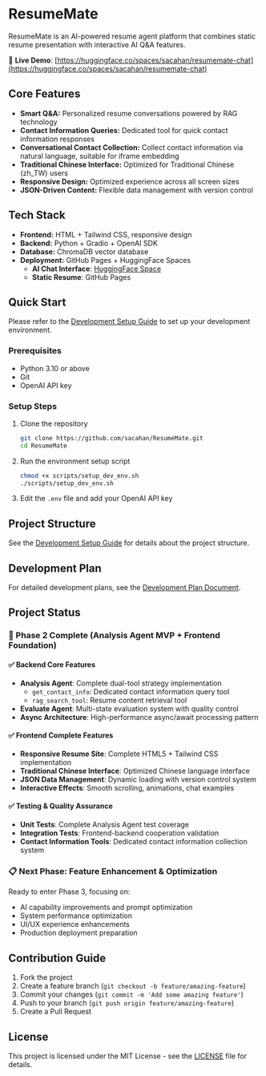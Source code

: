 # ResumeMate

ResumeMate is an AI-powered resume agent platform that combines static resume presentation with interactive AI Q&A features.

🚀 **Live Demo**: [https://huggingface.co/spaces/sacahan/resumemate-chat](https://huggingface.co/spaces/sacahan/resumemate-chat)

## Core Features

- **Smart Q&A:** Personalized resume conversations powered by RAG technology
- **Contact Information Queries:** Dedicated tool for quick contact information responses
- **Conversational Contact Collection:** Collect contact information via natural language, suitable for iframe embedding
- **Traditional Chinese Interface:** Optimized for Traditional Chinese (zh_TW) users
- **Responsive Design:** Optimized experience across all screen sizes
- **JSON-Driven Content:** Flexible data management with version control

## Tech Stack

- **Frontend:** HTML + Tailwind CSS, responsive design
- **Backend:** Python + Gradio + OpenAI SDK
- **Database:** ChromaDB vector database
- **Deployment:** GitHub Pages + HuggingFace Spaces
  - **AI Chat Interface**: [HuggingFace Space](https://huggingface.co/spaces/sacahan/resumemate-chat)
  - **Static Resume**: GitHub Pages

## Quick Start

Please refer to the [Development Setup Guide](DEVELOPMENT.md) to set up your development environment.

### Prerequisites

- Python 3.10 or above
- Git
- OpenAI API key

### Setup Steps

1. Clone the repository

   ```bash
   git clone https://github.com/sacahan/ResumeMate.git
   cd ResumeMate
   ```

2. Run the environment setup script

   ```bash
   chmod +x scripts/setup_dev_env.sh
   ./scripts/setup_dev_env.sh
   ```

3. Edit the `.env` file and add your OpenAI API key

## Project Structure

See the [Development Setup Guide](DEVELOPMENT.md) for details about the project structure.

## Development Plan

For detailed development plans, see the [Development Plan Document](plans/development_plan.md).

## Project Status

### 🎉 Phase 2 Complete (Analysis Agent MVP + Frontend Foundation)

#### ✅ Backend Core Features

- **Analysis Agent**: Complete dual-tool strategy implementation
  - `get_contact_info`: Dedicated contact information query tool
  - `rag_search_tool`: Resume content retrieval tool
- **Evaluate Agent**: Multi-state evaluation system with quality control
- **Async Architecture**: High-performance async/await processing pattern

#### ✅ Frontend Complete Features

- **Responsive Resume Site**: Complete HTML5 + Tailwind CSS implementation
- **Traditional Chinese Interface**: Optimized Chinese language interface
- **JSON Data Management**: Dynamic loading with version control system
- **Interactive Effects**: Smooth scrolling, animations, chat examples

#### ✅ Testing & Quality Assurance

- **Unit Tests**: Complete Analysis Agent test coverage
- **Integration Tests**: Frontend-backend cooperation validation
- **Contact Information Tools**: Dedicated contact information collection system

### 📋 Next Phase: Feature Enhancement & Optimization

Ready to enter Phase 3, focusing on:

- AI capability improvements and prompt optimization
- System performance optimization
- UI/UX experience enhancements
- Production deployment preparation

## Contribution Guide

1. Fork the project
2. Create a feature branch (`git checkout -b feature/amazing-feature`)
3. Commit your changes (`git commit -m 'Add some amazing feature'`)
4. Push to your branch (`git push origin feature/amazing-feature`)
5. Create a Pull Request

## License

This project is licensed under the MIT License - see the [LICENSE](LICENSE) file for details.
